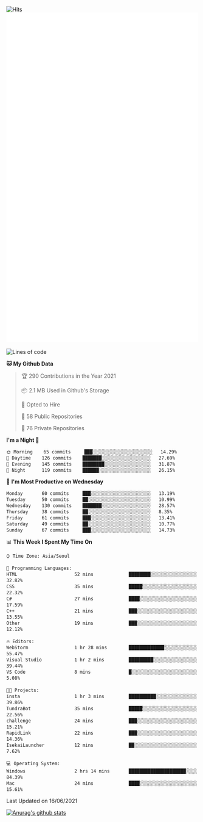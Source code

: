 ![Hits](https://hits.seeyoufarm.com/api/count/incr/badge.svg?url=https%3A%2F%2Fgithub.com%2Fkokose1234&count_bg=%2379C83D&title_bg=%23555555&icon=apple.svg&icon_color=%23E7E7E7&title=hits&edge_flat=false)
<br/>
![Metrics](https://github.com/kokose1234/kokose1234/blob/main/github-metrics.svg)

<!--START_SECTION:waka-->
![Lines of code](https://img.shields.io/badge/From%20Hello%20World%20I%27ve%20Written-13.2%20million%20lines%20of%20code-blue)

**🐱 My Github Data** 

> 🏆 290 Contributions in the Year 2021
 > 
> 📦 2.1 MB Used in Github's Storage 
 > 
> 💼 Opted to Hire
 > 
> 📜 58 Public Repositories 
 > 
> 🔑 76 Private Repositories  
 > 
**I'm a Night 🦉** 

```text
🌞 Morning    65 commits     ███░░░░░░░░░░░░░░░░░░░░░░   14.29% 
🌆 Daytime    126 commits    ███████░░░░░░░░░░░░░░░░░░   27.69% 
🌃 Evening    145 commits    ████████░░░░░░░░░░░░░░░░░   31.87% 
🌙 Night      119 commits    ██████░░░░░░░░░░░░░░░░░░░   26.15%

```
📅 **I'm Most Productive on Wednesday** 

```text
Monday       60 commits     ███░░░░░░░░░░░░░░░░░░░░░░   13.19% 
Tuesday      50 commits     ██░░░░░░░░░░░░░░░░░░░░░░░   10.99% 
Wednesday    130 commits    ███████░░░░░░░░░░░░░░░░░░   28.57% 
Thursday     38 commits     ██░░░░░░░░░░░░░░░░░░░░░░░   8.35% 
Friday       61 commits     ███░░░░░░░░░░░░░░░░░░░░░░   13.41% 
Saturday     49 commits     ██░░░░░░░░░░░░░░░░░░░░░░░   10.77% 
Sunday       67 commits     ███░░░░░░░░░░░░░░░░░░░░░░   14.73%

```


📊 **This Week I Spent My Time On** 

```text
⌚︎ Time Zone: Asia/Seoul

💬 Programming Languages: 
HTML                     52 mins             ████████░░░░░░░░░░░░░░░░░   32.82% 
CSS                      35 mins             █████░░░░░░░░░░░░░░░░░░░░   22.32% 
C#                       27 mins             ████░░░░░░░░░░░░░░░░░░░░░   17.59% 
C++                      21 mins             ███░░░░░░░░░░░░░░░░░░░░░░   13.55% 
Other                    19 mins             ███░░░░░░░░░░░░░░░░░░░░░░   12.12%

🔥 Editors: 
WebStorm                 1 hr 28 mins        █████████████░░░░░░░░░░░░   55.47% 
Visual Studio            1 hr 2 mins         █████████░░░░░░░░░░░░░░░░   39.44% 
VS Code                  8 mins              █░░░░░░░░░░░░░░░░░░░░░░░░   5.08%

🐱‍💻 Projects: 
insta                    1 hr 3 mins         ██████████░░░░░░░░░░░░░░░   39.86% 
TundraBot                35 mins             █████░░░░░░░░░░░░░░░░░░░░   22.56% 
challenge                24 mins             ███░░░░░░░░░░░░░░░░░░░░░░   15.21% 
RapidLink                22 mins             ███░░░░░░░░░░░░░░░░░░░░░░   14.36% 
IsekaiLauncher           12 mins             ██░░░░░░░░░░░░░░░░░░░░░░░   7.62%

💻 Operating System: 
Windows                  2 hrs 14 mins       █████████████████████░░░░   84.39% 
Mac                      24 mins             ████░░░░░░░░░░░░░░░░░░░░░   15.61%

```


 Last Updated on 16/06/2021
<!--END_SECTION:waka-->

[![Anurag's github stats](https://github-readme-stats.vercel.app/api?username=kokose1234&theme=dracula)](https://github.com/anuraghazra/github-readme-stats)



	
